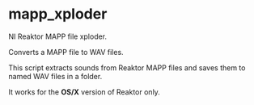 # mapp_xploder
NI Reaktor MAPP file xploder.

Converts a MAPP file to WAV files.

This script extracts sounds from Reaktor MAPP files and saves them to named WAV files in a folder. 

It works for the **OS/X** version of Reaktor only. 
